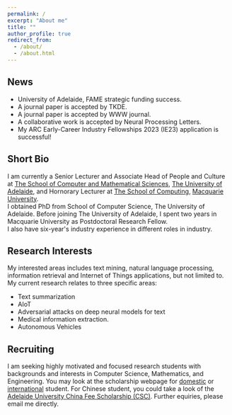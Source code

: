 ```yaml
---
permalink: /
excerpt: "About me"
title: ""
author_profile: true
redirect_from: 
  - /about/
  - /about.html
---
```


## News
* University of Adelaide, FAME strategic funding success.
* A journal paper is accepted by TKDE. 
* A journal paper is accepted by WWW journal. 
* A collaborative work is accepted by Neural Processing Letters. 
* My ARC Early-Career Industry Fellowships 2023 (IE23) application is successful! 		 	  

## Short Bio
I am currently a Senior Lecturer and Associate Head of People and Culture at [The School of Computer and Mathematical Sciences](https://set.adelaide.edu.au/mathematical-sciences), [The University of Adelaide](http://www.adelaide.edu.au), and Hornorary Lecturer at [The School of Computing](https://www.mq.edu.au/faculty-of-science-and-engineering/departments-and-schools/school-of-computing), [Macquarie University](http://www.mq.edu.au/).  
I obtained PhD from School of Computer Science, The University of Adelaide. Before joining The University of Adelaide, I spent two years in Macquarie University as Postdoctoral Research Fellow.    
I also have six-year's industry experience in different roles in industry. 
		
## Research Interests
 My interested areas includes text mining, natural language processing, information retrieval and Internet of Things applications, but not limited to.
My current research relates to three specific areas: 
- Text summarization
- AIoT
- Adversarial attacks on deep neural models for text
- Medical information extraction.
- Autonomous Vehicles
		

## Recruiting
I am seeking highly motivated and focused research students with backgrounds and interests in Computer Science, Mathematics, and Engineering. 
You may look at the scholarship webpage for [domestic](https://www.adelaide.edu.au/graduatecentre/scholarships/research/) or [international](https://www.adelaide.edu.au/graduatecentre/scholarships/research-international/) student. For Chinese student, you could take a look of the [Adelaide University China Fee Scholarship (CSC)](https://scholarships.adelaide.edu.au/Scholarships/postgraduate-research/all-faculties/adelaide-university-china-fee-scholarships-china).
Further equiries, please email me directly. 

